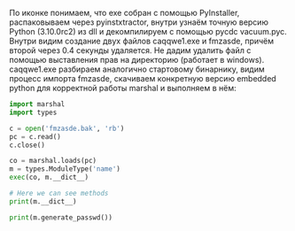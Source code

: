 По иконке понимаем, что exe собран с помощью PyInstaller, распаковываем через pyinstxtractor, внутри узнаём точную версию Python (3.10.0rc2) из dll и декомпилируем с помощью pycdc vacuum.pyc. Внутри видим создание двух файлов caqqwe1.exe и fmzasde, причём второй через 0.4 секунды удаляется. Не дадим удалить файл с помощью выставления прав на директорию (работает в windows). caqqwe1.exe разбираем аналогично стартовому бинарнику, видим процесс импорта fmzasde, скачиваем конкретную версию embedded python для корректной работы marshal и выполняем в нём:

```python
import marshal
import types

c = open('fmzasde.bak', 'rb')
pc = c.read()
c.close()

co = marshal.loads(pc)
m = types.ModuleType('name')
exec(co, m.__dict__)

# Here we can see methods
print(m.__dict__)

print(m.generate_passwd())
```
